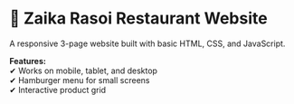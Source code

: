 # 🍛 Zaika Rasoi Restaurant Website  

A responsive 3-page website built with basic HTML, CSS, and JavaScript.  

**Features:**  
✔ Works on mobile, tablet, and desktop  
✔ Hamburger menu for small screens  
✔ Interactive product grid  

[View Live Demo]:  https://Shahiba11-GHUB.github.io/zaika-rasoi-website
